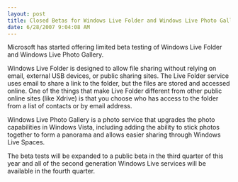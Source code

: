 ```yaml
---
layout: post
title: Closed Betas for Windows Live Folder and Windows Live Photo Gallery
date: 6/28/2007 9:04:08 AM
---
```


Microsoft has started offering limited beta testing of Windows Live Folder and Windows Live Photo Gallery.

Windows Live Folder is designed to allow file sharing without relying on email, external USB devices, or public sharing sites. The Live Folder service uses email to share a link to the folder, but the files are stored and accessed online. One of the things that make Live Folder different from other public online sites (like Xdrive) is that you choose who has access to the folder from a list of contacts or by email address.

Windows Live Photo Gallery is a photo service that upgrades the photo capabilities in Windows Vista, including adding the ability to stick photos together to form a panorama and allows easier sharing through Windows Live Spaces.

The beta tests will be expanded to a public beta in the third quarter of this year and all of the second generation Windows Live services will be available in the fourth quarter.
